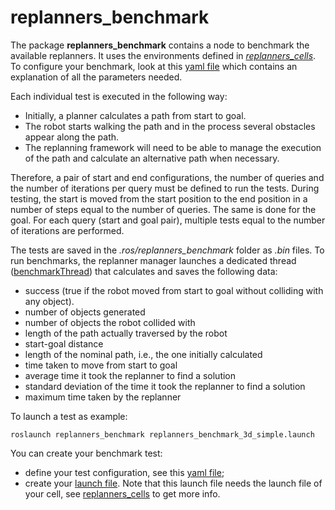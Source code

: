 # **replanners_benchmark**

The package **replanners_benchmark** contains a node to benchmark the available replanners.
It uses the environments defined in [*replanners_cells*](https://github.com/JRL-CARI-CNR-UNIBS/replanning_strategies/tree/master/replanners_cells).
To configure your benchmark, look at this [yaml file](https://github.com/JRL-CARI-CNR-UNIBS/replanning_strategies/blob/master/replanners_benchmark/config/how_to_configure_benchmark.yaml) which contains an explanation of all the parameters needed.

Each individual test is executed in the following way:
- Initially, a planner calculates a path from start to goal.
- The robot starts walking the path and in the process several obstacles appear along the path.
- The replanning framework will need to be able to manage the execution of the path and calculate an alternative path when necessary.

Therefore, a pair of start and end configurations, the number of queries and the number of iterations per query must be defined to run the tests. During testing, the start is moved from the start position to the end position in a number of steps equal to the number of queries. The same is done for the goal. For each query (start and goal pair), multiple tests equal to the number of iterations are performed.

The tests are saved in the *.ros/replanners_benchmark* folder as *.bin* files.
To run benchmarks, the replanner manager launches a dedicated thread ([benchmarkThread](https://github.com/JRL-CARI-CNR-UNIBS/replanning_strategies/blob/master/replanners_lib/include/replanners_lib/replanner_managers/replanner_manager_base.h)) that calculates and saves the following data:
- success (true if the robot moved from start to goal without colliding with any object).
- number of objects generated
- number of objects the robot collided with
- length of the path actually traversed by the robot
- start-goal distance
- length of the nominal path, i.e., the one initially calculated
- time taken to move from start to goal
- average time it took the replanner to find a solution
- standard deviation of the time it took the replanner to find a solution
- maximum time taken by the replanner

To launch a test as example:
```
roslaunch replanners_benchmark replanners_benchmark_3d_simple.launch
```
You can create your benchmark test:
 - define your test configuration, see this [yaml file](https://github.com/JRL-CARI-CNR-UNIBS/replanning_strategies/blob/master/replanners_benchmark/config/how_to_configure_benchmark.yaml);
 - create your [launch file](https://github.com/JRL-CARI-CNR-UNIBS/replanning_strategies/blob/master/replanners_benchmark/launch/how_to_launch_benchmark.launch). Note that this launch file needs the launch file of your cell, see [replanners_cells](https://github.com/JRL-CARI-CNR-UNIBS/replanning_strategies/tree/master/replanners_cells) to get more info.
